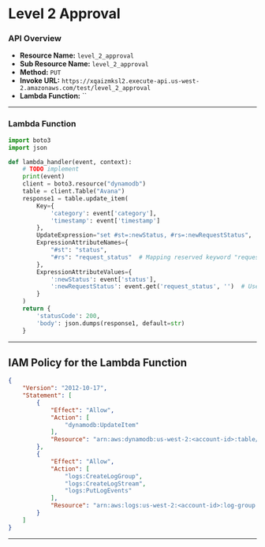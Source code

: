 # Level 2 Approval

### API Overview
- **Resource Name:** `level_2_approval`
- **Sub Resource Name:** `level_2_approval`
- **Method:** `PUT`
- **Invoke URL:** `https://xqaizmksl2.execute-api.us-west-2.amazonaws.com/test/level_2_approval`
- **Lambda Function:** ``

---


### Lambda Function
```python
import boto3
import json

def lambda_handler(event, context):
    # TODO implement
    print(event)
    client = boto3.resource("dynamodb")
    table = client.Table("Avana")
    response1 = table.update_item(
        Key={
            'category': event['category'],
            'timestamp': event['timestamp']
        },
        UpdateExpression="set #st=:newStatus, #rs=:newRequestStatus",  # Add request_status update
        ExpressionAttributeNames={
            "#st": "status",
            "#rs": "request_status"  # Mapping reserved keyword "request_status" to expression attribute name "#rs"
        },
        ExpressionAttributeValues={
            ':newStatus': event['status'],
            ':newRequestStatus': event.get('request_status', '')  # Use a default value if request_status is not in the event
        }
    )
    return {
        'statusCode': 200,
        'body': json.dumps(response1, default=str)
    }


```


---

## IAM Policy for the Lambda Function

```json
{
    "Version": "2012-10-17",
    "Statement": [
        {
            "Effect": "Allow",
            "Action": [
                "dynamodb:UpdateItem"
            ],
            "Resource": "arn:aws:dynamodb:us-west-2:<account-id>:table/Avana"
        },
        {
            "Effect": "Allow",
            "Action": [
                "logs:CreateLogGroup",
                "logs:CreateLogStream",
                "logs:PutLogEvents"
            ],
            "Resource": "arn:aws:logs:us-west-2:<account-id>:log-group:/aws/lambda/*"
        }
    ]
}

```
---